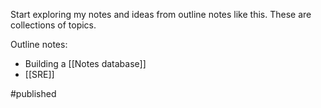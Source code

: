Start exploring my notes and ideas from outline notes like this. These are collections of topics. 

Outline notes:
- Building a [[Notes database]]
- [[SRE]]


#published 
